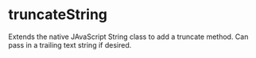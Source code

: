 truncateString
==============

Extends the native JAvaScript String class to add a truncate method.  Can pass in a trailing text string if desired. 